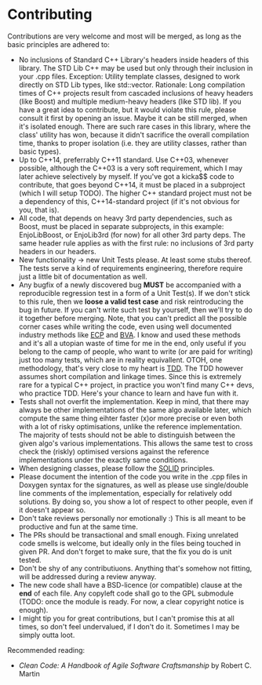 # Contributing

Contributions are very welcome and most will be merged, as long as the basic principles are adhered to:
- No inclusions of Standard C++ Library's headers inside headers of this library. The STD Lib C++ may be used but only through their inclusion in your .cpp files. Exception: Utility template classes, designed to work directly on STD Lib types, like std::vector. Rationale: Long compilation times of C++ projects result from cascaded inclusions of heavy headers (like Boost) and multiple medium-heavy headers (like STD lib). If you have a great idea to contribute, but it would violate this rule, please consult it first by opening an issue. Maybe it can be still merged, when it's isolated enough. There are such rare cases in this library, where the class' utility has won, because it didn't sacrifice the overall compilation time, thanks to proper isolation (i.e. they are utility classes, rather than basic types).
- Up to C++14, preferrably C++11 standard. Use C++03, whenever possible, although the C++03 is a very soft requirement, which I may later achieve selectively by myself. If you've got a kicka$$ code to contribute, that goes beyond C++14, it must be placed in a subproject (which I will setup TODO). The higher C++ standard project must not be a dependency of this, C++14-standard project (if it's not obvious for you, that is).
- All code, that depends on heavy 3rd party dependencies, such as Boost, must be placed in separate subprojects, in this example: EnjoLibBoost, or EnjoLib3rd (for now) for all other 3rd party deps. The same header rule applies as with the first rule: no inclusions of 3rd party headers in our headers.
- New functionality -> new Unit Tests please. At least some stubs thereof. The tests serve a kind of requirements engineering, therefore require just a little bit of documentation as well.
- Any bugfix of a newly discovered bug **MUST** be accompanied with a reproducible regression test in a form of a Unit Test(s). If we don't stick to this rule, then we **loose a valid test case** and risk reintroducing the bug in future. If you can't write such test by yourself, then we'll try to do it together before merging. Note, that you can't predict all the possible corner cases while writing the code, even using well documented industry methods like [ECP](https://en.m.wikipedia.org/wiki/Equivalence_partitioning) and [BVA](https://en.m.wikipedia.org/wiki/Boundary-value_analysis). I know and used these methods and it's all a utopian waste of time for me in the end, only useful if you belong to the camp of people, who want to write (or are paid for writing) just too many tests, which are in reality equivallent. OTOH, one methodology, that's very close to my heart is [TDD](https://en.wikipedia.org/wiki/Test-driven_development). The TDD however assumes short compilation and linkage times. Since this is extremely rare for a typical C++ project, in practice you won't find many C++ devs, who practice TDD. Here's your chance to learn and have fun with it.
- Tests shall not overfit the implementation. Keep in mind, that there may always be other implementations of the same algo available later, which compute the same thing eihter faster (x)or more precise or even both with a lot of risky optimisations, unlike the reference implementation. The majority of tests should not be able to distinguish between the given algo's various implementations. This allows the same test to cross check the (riskly) optimised versions against the reference implementations under the exactly same conditions.
- When designing classes, please follow the [SOLID](https://en.wikipedia.org/wiki/SOLID) principles.
- Please document the intention of the code you write in the .cpp files in Doxygen syntax for the signatures, as well as please use single/double line comments of the implementation, especially for relatively odd solutions. By doing so, you show a lot of respect to other people, even if it doesn't appear so.
- Don't take reviews personally nor emotionally :) This is all meant to be productive and fun at the same time. 
- The PRs should be transactional and small enough. Fixing unrelated code smells is welcome, but ideally only in the files being touched in given PR. And don't forget to make sure, that the fix you do is unit tested.
- Don't be shy of any contributiuons. Anything that's somehow not fitting, will be addressed during a review anyway. 
- The new code shall have a BSD-licence (or compatible) clause at the **end** of each file. Any copyleft code shall go to the GPL submodule (TODO: once the module is ready. For now, a clear copyright notice is enough).
- I might tip you for great contributions, but I can't promise this at all times, so don't feel undervalued, if I don't do it. Sometimes I may be simply outta loot.

Recommended reading:
- *Clean Code: A Handbook of Agile Software Craftsmanship* by Robert C. Martin

